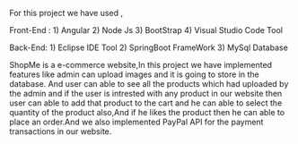 For this project we have used , 

Front-End : 1) Angular
            2) Node Js
            3) BootStrap
            4) Visual Studio Code Tool
            
Back-End:  1) Eclipse IDE Tool
           2) SpringBoot FrameWork
           3) MySql Database

ShopMe is a e-commerce website,In this project we have implemented features like admin can upload images and it is going to store in the database.
And user can able to see all the products which had uploaded by the admin and if the user is intrested with any product in our website then user can able to add that
product to the cart and he can able to select the quantity of the product also,And if he likes the product then he can able to place an order.And we also implemented PayPal API for the payment
transactions in our website.
